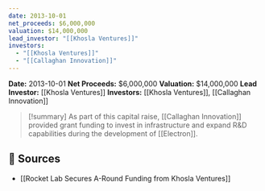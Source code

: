 ```yaml
---
date: 2013-10-01
net_proceeds: $6,000,000
valuation: $14,000,000
lead_investor: "[[Khosla Ventures]]"
investors:
  - "[[Khosla Ventures]]"
  - "[[Callaghan Innovation]]"
---
```


**Date:** 2013-10-01
**Net Proceeds:** $6,000,000
**Valuation:** $14,000,000
**Lead Investor:** [[Khosla Ventures]]
**Investors:** [[Khosla Ventures]], [[Callaghan Innovation]]

>[!summary]
As part of this capital raise, [[Callaghan Innovation]] provided grant funding to invest in infrastructure and expand R&D capabilities during the development of [[Electron]].

## 🔗 Sources

- [[Rocket Lab Secures A-Round Funding from Khosla Ventures]]
